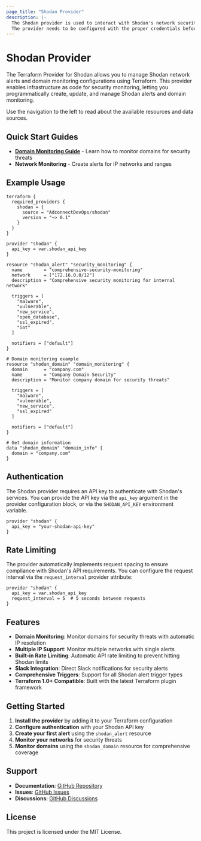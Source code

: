 ```yaml
---
page_title: "Shodan Provider"
description: |-
  The Shodan provider is used to interact with Shodan's network security monitoring API.
  The provider needs to be configured with the proper credentials before it can be used.
---
```


# Shodan Provider

The Terraform Provider for Shodan allows you to manage Shodan network alerts and domain monitoring configurations using Terraform. This provider enables infrastructure as code for security monitoring, letting you programmatically create, update, and manage Shodan alerts and domain monitoring.

Use the navigation to the left to read about the available resources and data sources.

## Quick Start Guides

- **[Domain Monitoring Guide](guides/domain_monitoring.md)** - Learn how to monitor domains for security threats
- **Network Monitoring** - Create alerts for IP networks and ranges

## Example Usage

```hcl
terraform {
  required_providers {
    shodan = {
      source = "AdconnectDevOps/shodan"
      version = "~> 0.1"
    }
  }
}

provider "shodan" {
  api_key = var.shodan_api_key
}

resource "shodan_alert" "security_monitoring" {
  name        = "comprehensive-security-monitoring"
  network     = ["172.16.0.0/12"]
  description = "Comprehensive security monitoring for internal network"
  
  triggers = [
    "malware",
    "vulnerable",
    "new_service",
    "open_database",
    "ssl_expired",
    "iot"
  ]
  
  notifiers = ["default"]
}

# Domain monitoring example
resource "shodan_domain" "domain_monitoring" {
  domain      = "company.com"
  name        = "Company Domain Security"
  description = "Monitor company domain for security threats"
  
  triggers = [
    "malware",
    "vulnerable",
    "new_service",
    "ssl_expired"
  ]
  
  notifiers = ["default"]
}

# Get domain information
data "shodan_domain" "domain_info" {
  domain = "company.com"
}
```

## Authentication

The Shodan provider requires an API key to authenticate with Shodan's services. You can provide the API key via the `api_key` argument in the provider configuration block, or via the `SHODAN_API_KEY` environment variable.

```hcl
provider "shodan" {
  api_key = "your-shodan-api-key"
}
```

## Rate Limiting

The provider automatically implements request spacing to ensure compliance with Shodan's API requirements. You can configure the request interval via the `request_interval` provider attribute:

```hcl
provider "shodan" {
  api_key = var.shodan_api_key
  request_interval = 5  # 5 seconds between requests
}
```

## Features

- **Domain Monitoring**: Monitor domains for security threats with automatic IP resolution
- **Multiple IP Support**: Monitor multiple networks with single alerts
- **Built-in Rate Limiting**: Automatic API rate limiting to prevent hitting Shodan limits
- **Slack Integration**: Direct Slack notifications for security alerts
- **Comprehensive Triggers**: Support for all Shodan alert trigger types
- **Terraform 1.0+ Compatible**: Built with the latest Terraform plugin framework

## Getting Started

1. **Install the provider** by adding it to your Terraform configuration
2. **Configure authentication** with your Shodan API key
3. **Create your first alert** using the `shodan_alert` resource
4. **Monitor your networks** for security threats
5. **Monitor domains** using the `shodan_domain` resource for comprehensive coverage

## Support

- **Documentation**: [GitHub Repository](https://github.com/AdconnectDevOps/terraform-provider-shodan)
- **Issues**: [GitHub Issues](https://github.com/AdconnectDevOps/terraform-provider-shodan/issues)
- **Discussions**: [GitHub Discussions](https://github.com/AdconnectDevOps/terraform-provider-shodan/discussions)

## License

This project is licensed under the MIT License.
